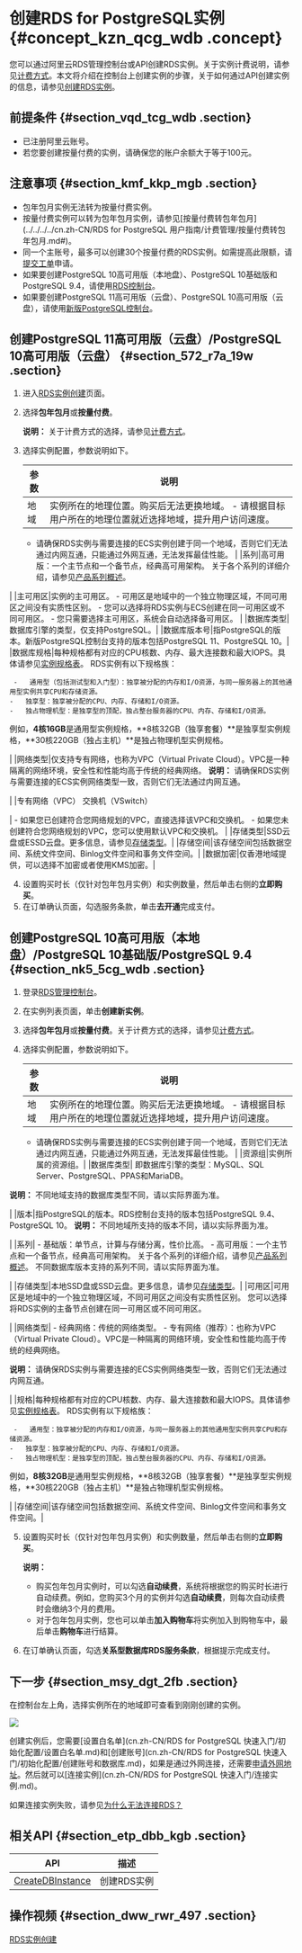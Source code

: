 # 创建RDS for PostgreSQL实例 {#concept_kzn_qcg_wdb .concept}

您可以通过阿里云RDS管理控制台或API创建RDS实例。关于实例计费说明，请参见[计费方式](../../../../cn.zh-CN/云数据库RDS价格/计费方式与收费项.md#)。本文将介绍在控制台上创建实例的步骤，关于如何通过API创建实例的信息，请参见[创建RDS实例](../../../../cn.zh-CN/API参考/实例管理/CreateDBInstance.md#)。

## 前提条件 {#section_vqd_tcg_wdb .section}

-   已注册阿里云账号。
-   若您要创建按量付费的实例，请确保您的账户余额大于等于100元。

## 注意事项 {#section_kmf_kkp_mgb .section}

-   包年包月实例无法转为按量付费实例。
-   按量付费实例可以转为包年包月实例，请参见[按量付费转包年包月](../../../../cn.zh-CN/RDS for PostgreSQL 用户指南/计费管理/按量付费转包年包月.md#)。
-   同一个主账号，最多可以创建30个按量付费的RDS实例。如需提高此限额，请[提交工单](https://selfservice.console.aliyun.com/ticket/createIndex)申请。
-   如果要创建PostgreSQL 10高可用版（本地盘）、PostgreSQL 10基础版和PostgreSQL 9.4，请使用[RDS控制台](https://rds.console.aliyun.com/?spm=5176.doc43185.2.7.mR2Syx)。
-   如果要创建PostgreSQL 11高可用版（云盘）、PostgreSQL 10高可用版（云盘），请使用[新版PostgreSQL控制台](https://postgresql.console.aliyun.com/)。

## 创建PostgreSQL 11高可用版（云盘）/PostgreSQL 10高可用版（云盘） {#section_572_r7a_19w .section}

1.  进入[RDS实例创建](https://rds-buy.aliyun.com/#/create/rds)页面。
2.  选择**包年包月**或**按量付费**。

    **说明：** 关于计费方式的选择，请参见[计费方式](../../../../cn.zh-CN/云数据库RDS价格/计费方式与收费项.md#)。

3.  选择实例配置，参数说明如下。

    |参数|说明|
    |--|--|
    |地域|实例所在的地理位置。购买后无法更换地域。     -   请根据目标用户所在的地理位置就近选择地域，提升用户访问速度。
    -   请确保RDS实例与需要连接的ECS实例创建于同一个地域，否则它们无法通过内网互通，只能通过外网互通，无法发挥最佳性能。
 |
    |系列|高可用版：一个主节点和一个备节点，经典高可用架构。 关于各个系列的详细介绍，请参见[产品系列概述](../../../../cn.zh-CN/云数据库RDS简介/产品系列/产品系列概述.md)。

 |
    |主可用区|实例的主可用区。     -   可用区是地域中的一个独立物理区域，不同可用区之间没有实质性区别。
    -   您可以选择将RDS实例与ECS创建在同一可用区或不同可用区。
    -   您只需要选择主可用区，系统会自动选择备可用区。
 |
    |数据库类型|数据库引擎的类型，仅支持PostgreSQL。|
    |数据库版本号|指PostgreSQL的版本。新版PostgreSQL控制台支持的版本包括PostgreSQL 11、PostgreSQL 10。|
    |数据库规格|每种规格都有对应的CPU核数、内存、最大连接数和最大IOPS。具体请参见[实例规格表](../../../../cn.zh-CN/云数据库RDS简介/实例规格/实例规格表.md#)。 RDS实例有以下规格族：

     -   通用型（包括测试型和入门型）：独享被分配的内存和I/O资源，与同一服务器上的其他通用型实例共享CPU和存储资源。
    -   独享型：独享被分配的CPU、内存、存储和I/O资源。
    -   独占物理机型：是独享型的顶配，独占整台服务器的CPU、内存、存储和I/O资源。
 例如，**4核16GB**是通用型实例规格，**8核32GB（独享套餐）**是独享型实例规格，**30核220GB（独占主机）**是独占物理机型实例规格。

 |
    |网络类型|仅支持专有网络，也称为VPC（Virtual Private Cloud）。VPC是一种隔离的网络环境，安全性和性能均高于传统的经典网络。 **说明：** 请确保RDS实例与需要连接的ECS实例网络类型一致，否则它们无法通过内网互通。

 |
    |专有网络（VPC） 交换机（VSwitch）

 |     -   如果您已创建符合您网络规划的VPC，直接选择该VPC和交换机。
    -   如果您未创建符合您网络规划的VPC，您可以使用默认VPC和交换机。
 |
    |存储类型|SSD云盘或ESSD云盘。更多信息，请参见[存储类型](../../../../cn.zh-CN/云数据库RDS简介/存储类型.md)。|
    |存储空间|该存储空间包括数据空间、系统文件空间、Binlog文件空间和事务文件空间。|
    |数据加密|仅香港地域提供，可以选择不加密或者使用KMS加密。|

4.  设置购买时长（仅针对包年包月实例）和实例数量，然后单击右侧的**立即购买**。
5.  在订单确认页面，勾选服务条款，单击**去开通**完成支付。

## 创建PostgreSQL 10高可用版（本地盘）/PostgreSQL 10基础版/PostgreSQL 9.4 {#section_nk5_5cg_wdb .section}

1.  登录[RDS管理控制台](https://rds.console.aliyun.com/?spm=5176.doc43185.2.7.mR2Syx)。
2.  在实例列表页面，单击**创建新实例**。
3.  选择**包年包月**或**按量付费**。关于计费方式的选择，请参见[计费方式](../../../../cn.zh-CN/云数据库RDS价格/计费方式与收费项.md#)。
4.  选择实例配置，参数说明如下。

    |参数|说明|
    |--|--|
    |地域|实例所在的地理位置。购买后无法更换地域。     -   请根据目标用户所在的地理位置就近选择地域，提升用户访问速度。
    -   请确保RDS实例与需要连接的ECS实例创建于同一个地域，否则它们无法通过内网互通，只能通过外网互通，无法发挥最佳性能。
 |
    |资源组|实例所属的资源组。|
    |数据库类型| 即数据库引擎的类型：MySQL、SQL Server、PostgreSQL、PPAS和MariaDB。

 **说明：** 不同地域支持的数据库类型不同，请以实际界面为准。

 |
    |版本|指PostgreSQL的版本。RDS控制台支持的版本包括PostgreSQL 9.4、PostgreSQL 10。 **说明：** 不同地域所支持的版本不同，请以实际界面为准。

 |
    |系列|     -   基础版：单节点，计算与存储分离，性价比高。
    -   高可用版：一个主节点和一个备节点，经典高可用架构。
 关于各个系列的详细介绍，请参见[产品系列概述](../../../../cn.zh-CN/云数据库RDS简介/产品系列/产品系列概述.md)。 不同数据库版本支持的系列不同，请以实际界面为准。

 |
    |存储类型|本地SSD盘或SSD云盘。更多信息，请参见[存储类型](../../../../cn.zh-CN/云数据库RDS简介/存储类型.md)。|
    |可用区|可用区是地域中的一个独立物理区域，不同可用区之间没有实质性区别。 您可以选择将RDS实例的主备节点创建在同一可用区或不同可用区。

 |
    |网络类型|     -   经典网络：传统的网络类型。
    -   专有网络（推荐）：也称为VPC（Virtual Private Cloud）。VPC是一种隔离的网络环境，安全性和性能均高于传统的经典网络。

**说明：** 请确保RDS实例与需要连接的ECS实例网络类型一致，否则它们无法通过内网互通。

 |
    |规格|每种规格都有对应的CPU核数、内存、最大连接数和最大IOPS。具体请参见[实例规格表](../../../../cn.zh-CN/云数据库RDS简介/实例规格/实例规格表.md#)。 RDS实例有以下规格族：

     -   通用型：独享被分配的内存和I/O资源，与同一服务器上的其他通用型实例共享CPU和存储资源。
    -   独享型：独享被分配的CPU、内存、存储和I/O资源。
    -   独占物理机型：是独享型的顶配，独占整台服务器的CPU、内存、存储和I/O资源。
 例如，**8核32GB**是通用型实例规格，**8核32GB（独享套餐）**是独享型实例规格，**30核220GB（独占主机）**是独占物理机型实例规格。

 |
    |存储空间|该存储空间包括数据空间、系统文件空间、Binlog文件空间和事务文件空间。|

5.  设置购买时长（仅针对包年包月实例）和实例数量，然后单击右侧的**立即购买**。

    **说明：** 

    -   购买包年包月实例时，可以勾选**自动续费**，系统将根据您的购买时长进行自动续费。例如，您购买3个月的实例并勾选**自动续费**，则每次自动续费时会缴纳3个月的费用。
    -   对于包年包月实例，您也可以单击**加入购物车**将实例加入到购物车中，最后单击**购物车**进行结算。
6.  在订单确认页面，勾选**关系型数据库RDS服务条款**，根据提示完成支付。

## 下一步 {#section_msy_dgt_2fb .section}

在控制台左上角，选择实例所在的地域即可查看到刚刚创建的实例。

![](http://static-aliyun-doc.oss-cn-hangzhou.aliyuncs.com/assets/img/7846/156263941849667_zh-CN.png)

创建实例后，您需要[设置白名单](cn.zh-CN/RDS for PostgreSQL 快速入门/初始化配置/设置白名单.md)和[创建账号](cn.zh-CN/RDS for PostgreSQL 快速入门/初始化配置/创建账号和数据库.md)，如果是通过外网连接，还需要[申请外网地址](https://help.aliyun.com/document_detail/97738.html)。然后就可以[连接实例](cn.zh-CN/RDS for PostgreSQL 快速入门/连接实例.md)。

如果连接实例失败，请参见[为什么无法连接RDS？](https://help.aliyun.com/knowledge_detail/91236.html)

## 相关API {#section_etp_dbb_kgb .section}

|API|描述|
|---|--|
|[CreateDBInstance](../../../../cn.zh-CN/API参考/实例管理/CreateDBInstance.md#)|创建RDS实例|

## 操作视频 {#section_dww_rwr_497 .section}

[RDS实例创建](https://help.aliyun.com/video_detail/54657.html)

